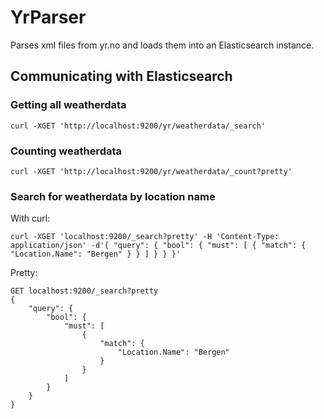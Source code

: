 # YrParser

Parses xml files from yr.no and loads them into an Elasticsearch instance.

## Communicating with Elasticsearch

### Getting all weatherdata

```
curl -XGET 'http://localhost:9200/yr/weatherdata/_search'
```
### Counting weatherdata

```
curl -XGET 'http://localhost:9200/yr/weatherdata/_count?pretty'
```

### Search for weatherdata by location name

With curl:

```
curl -XGET 'localhost:9200/_search?pretty' -H 'Content-Type: application/json' -d'{ "query": { "bool": { "must": [ { "match": { "Location.Name": "Bergen" } } ] } } }'
```
Pretty:

```
GET localhost:9200/_search?pretty 
{
	"query": {
		"bool": {
			"must": [
				{
					"match": {
						"Location.Name": "Bergen"
					}
				}
			]
		}
	}
}
```